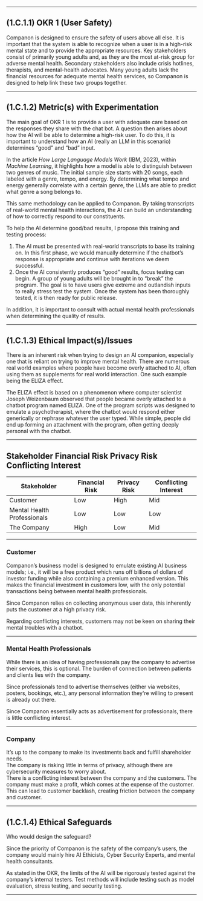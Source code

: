

---

## (1.C.1.1) OKR 1 (User Safety)

Companon is designed to ensure the safety of users above all else. It is important that the system is able to recognize when a user is in a high-risk mental state and to provide the appropriate resources. Key stakeholders consist of primarily young adults and, as they are the most at-risk group for adverse mental health. Secondary stakeholders also include crisis hotlines, therapists, and mental-health advocates. Many young adults lack the financial resources for adequate mental health services, so Companon is designed to help link these two groups together.  

---

## (1.C.1.2) Metric(s) with Experimentation 

The main goal of OKR 1 is to provide a user with adequate care based on the responses they share with the chat bot. A question then arises about how the AI will be able to determine a high-risk user. To do this, it is important to understand how an AI (really an LLM in this scenario) determines “good” and “bad” input.  

In the article *How Large Language Models Work* (IBM, 2023), within *Machine Learning*, it highlights how a model is able to distinguish between two genres of music. The initial sample size starts with 20 songs, each labeled with a genre, tempo, and energy. By determining what tempo and energy generally correlate with a certain genre, the LLMs are able to predict what genre a song belongs to.  

This same methodology can be applied to Companon. By taking transcripts of real-world mental health interactions, the AI can build an understanding of how to correctly respond to our constituents.  

To help the AI determine good/bad results, I propose this training and testing process:

1. The AI must be presented with real-world transcripts to base its training on. In this first phase, we would manually determine if the chatbot’s response is appropriate and continue with iterations we deem successful.  
2. Once the AI consistently produces “good” results, focus testing can begin. A group of young adults will be brought in to “break” the program. The goal is to have users give extreme and outlandish inputs to really stress test the system. Once the system has been thoroughly tested, it is then ready for public release.  

In addition, it is important to consult with actual mental health professionals when determining the quality of results.  

---

## (1.C.1.3) Ethical Impact(s)/Issues 

There is an inherent risk when trying to design an AI companion, especially one that is reliant on trying to improve mental health. There are numerous real world examples where people have become overly attached to AI, often using them as supplements for real world interaction. One such example being the ELIZA effect.  

The ELIZA effect is based on a phenomenon where computer scientist Joseph Weizenbaum observed that people became overly attached to a chatbot program named ELIZA. One of the program scripts was designed to emulate a psychotherapist, where the chatbot would respond either generically or rephrase whatever the user typed. While simple, people did end up forming an attachment with the program, often getting deeply personal with the chatbot.  

---

## Stakeholder Financial Risk Privacy Risk Conflicting Interest

| Stakeholder | Financial Risk | Privacy Risk | Conflicting Interest |
|--------------|----------------|---------------|----------------------|
| Customer | Low | High | Mid |
| Mental Health Professionals | Low | Low | Low |
| The Company | High | Low | Mid |

---

### Customer

Companon’s business model is designed to emulate existing AI business models; i.e., it will be a free product which runs off billions of dollars of investor funding while also containing a premium enhanced version. This makes the financial investment in customers low, with the only potential transactions being between mental health professionals.  

Since Companon relies on collecting anonymous user data, this inherently puts the customer at a high privacy risk.  

Regarding conflicting interests, customers may not be keen on sharing their mental troubles with a chatbot.  

---

### Mental Health Professionals

While there is an idea of having professionals pay the company to advertise their services, this is optional. The burden of connection between patients and clients lies with the company.  

Since professionals tend to advertise themselves (either via websites, posters, bookings, etc.), any personal information they're willing to present is already out there.  

Since Companon essentially acts as advertisement for professionals, there is little conflicting interest.  

---

### Company

It’s up to the company to make its investments back and fulfill shareholder needs.  
The company is risking little in terms of privacy, although there are cybersecurity measures to worry about.  
There is a conflicting interest between the company and the customers. The company must make a profit, which comes at the expense of the customer. This can lead to customer backlash, creating friction between the company and customer.  

---

## (1.C.1.4) Ethical Safeguards 

Who would design the safeguard?  

Since the priority of Companon is the safety of the company’s users, the company would mainly hire AI Ethicists, Cyber Security Experts, and mental health consultants.  

As stated in the OKR, the limits of the AI will be rigorously tested against the company’s internal testers. Test methods will include testing such as model evaluation, stress testing, and security testing.  

---

